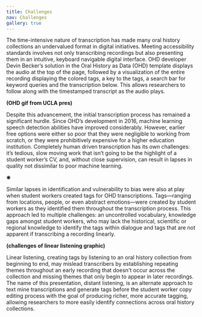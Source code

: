 ```yaml
---
title: Challenges
nav: Challenges
gallery: true
---
```


The time-intensive nature of transcription has made many oral history collections an undervalued format in digital initiatives. Meeting accessibility standards involves not only transcribing recordings but also presenting them in an intuitive, keyboard navigable digital interface. OHD developer Devin Becker’s solution in the Oral History as Data (OHD) template displays the audio at the top of the page, followed by a visualization of the entire recording displaying the colored tags, a key to the tags, a search bar for keyword queries and the transcription below. This allows researchers to follow along with the timestamped transcript as the audio plays. 

**(OHD gif from UCLA pres)**

Despite this advancement, the initial transcription process has remained a significant hurdle. Since OHD’s development in 2016, machine learning speech detection abilities have improved considerably. However, earlier free options were either so poor that they were negligible to working from scratch, or they were prohibitively expensive for a higher education institution. Completely human driven transcription has its own challenges: it’s tedious, slow moving work that isn’t going to be the highlight of a student worker’s CV, and, without close supervision, can result in lapses in quality not dissimilar to poor machine learning. 

<div class="symbol-container">
    <p class="symbol">&#10042;</p>
</div>

Similar lapses in identification and vulnerability to bias were also at play when student workers created tags for OHD transcriptions. Tags—ranging from locations, people, or even abstract emotions—were created by student workers as they identified them throughout the transcription process. This approach led to multiple challenges: an uncontrolled vocabulary, knowledge gaps amongst student workers, who may lack the historical, scientific or regional knowledge to identify the tags within dialogue and tags that are not apparent if transcribing a recording linearly.

**(challenges of linear listening graphic)**

Linear listening, creating tags by listening to an oral history collection from beginning to end, may mislead transcribers by establishing repeating themes throughout an early recording that doesn't occur across the collection and missing themes that only begin to appear in later recordings. The name of this presentation, distant listening, is an alternate approach to text mine transcriptions and generate tags before the student worker copy editing process with the goal of producing richer, more accurate tagging, allowing researchers to more easily identify connections across oral history collections. 

